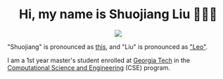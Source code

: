 <h1 align="center">Hi, my name is Shuojiang Liu 👋👋👋</h1>

<p align="center"> 
  <img src="https://profile-counter.glitch.me/liushuojiang/count.svg" />
</p>

"Shuojiang" is pronounced as [this](https://translate.google.com/translate_tts?ie=UTF-&&client=tw-ob&tl=zh-cn&q=%E6%9C%94%E6%B1%9F), and "Liu" is pronounced as ["Leo"](https://translate.google.com/translate_tts?ie=UTF-&&client=tw-ob&tl=zh-cn&q=%E5%88%98).

I am a 1st year master's student enrolled at [Georgia Tech](https://www.gatech.edu/) in the [Computational Science and Engineering](https://cse.gatech.edu/) (CSE) program.

<!---
LiuShuoJiang/LiuShuoJiang is a ✨ special ✨ repository because its `README.md` (this file) appears on your GitHub profile.
You can click the Preview link to take a look at your changes.
--->
